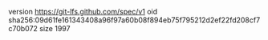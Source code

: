 version https://git-lfs.github.com/spec/v1
oid sha256:09d61fe161343408a96f97a60b08f894eb75f795212d2ef22fd208cf7c70b072
size 1997
